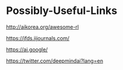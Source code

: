 # Possibly-Useful-Links

http://aikorea.org/awesome-rl

https://jfds.iijournals.com/

https://ai.google/

https://twitter.com/deepmindai?lang=en
